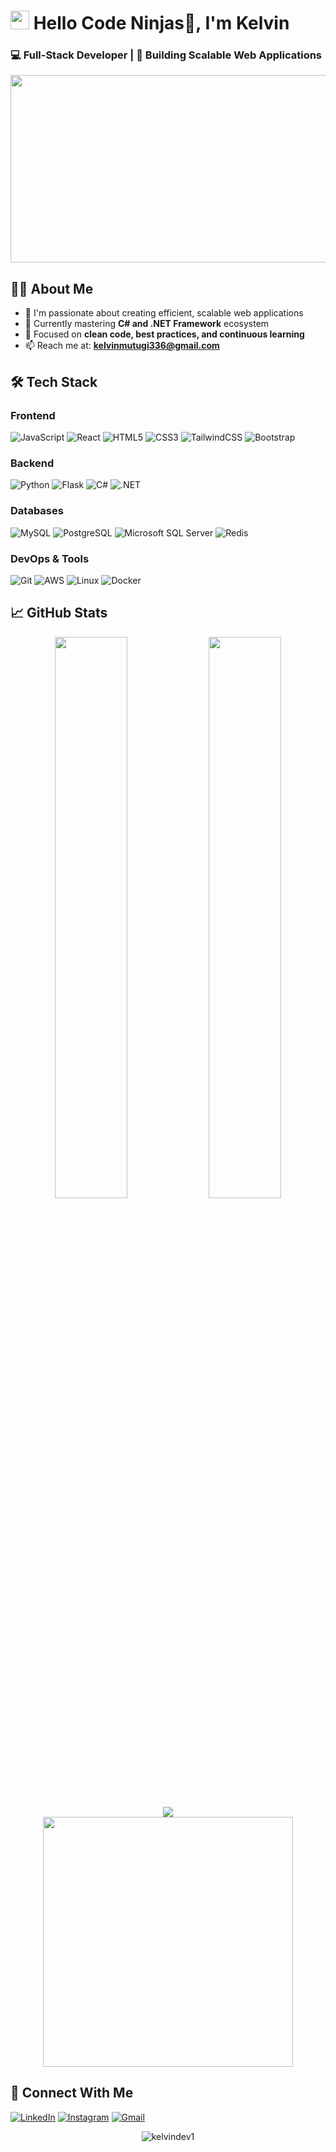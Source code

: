 # <img src="https://media.giphy.com/media/hvRJCLFzcasrR4ia7z/giphy.gif" width="30px"> Hello Code Ninjas👋, I'm Kelvin

### 💻 Full-Stack Developer | 🚀 Building Scalable Web Applications

<div align="center">
  <img src="https://media.giphy.com/media/qgQUggAC3Pfv687qPC/giphy.gif" width="600" height="300"/>
</div>

## 👨‍💻 About Me

- 🔭 I'm passionate about creating efficient, scalable web applications
- 🌱 Currently mastering **C# and .NET Framework** ecosystem
- 🎯 Focused on **clean code, best practices, and continuous learning**
- 📫 Reach me at: **kelvinmutugi336@gmail.com**

## 🛠 Tech Stack

### Frontend
![JavaScript](https://img.shields.io/badge/-JavaScript-F7DF1E?style=flat-square&logo=javascript&logoColor=black)
![React](https://img.shields.io/badge/-React-61DAFB?style=flat-square&logo=react&logoColor=white)
![HTML5](https://img.shields.io/badge/-HTML5-E34F26?style=flat-square&logo=html5&logoColor=white)
![CSS3](https://img.shields.io/badge/-CSS3-1572B6?style=flat-square&logo=css3&logoColor=white)
![TailwindCSS](https://img.shields.io/badge/-TailwindCSS-06B6D4?style=flat-square&logo=tailwind-css&logoColor=white)
![Bootstrap](https://img.shields.io/badge/-Bootstrap-7952B3?style=flat-square&logo=bootstrap&logoColor=white)

### Backend
![Python](https://img.shields.io/badge/-Python-3776AB?style=flat-square&logo=python&logoColor=white)
![Flask](https://img.shields.io/badge/-Flask-000000?style=flat-square&logo=flask&logoColor=white)
![C#](https://img.shields.io/badge/-C%23-239120?style=flat-square&logo=c-sharp&logoColor=white)
![.NET](https://img.shields.io/badge/-.NET-512BD4?style=flat-square&logo=dotnet&logoColor=white)

### Databases
![MySQL](https://img.shields.io/badge/-MySQL-4479A1?style=flat-square&logo=mysql&logoColor=white)
![PostgreSQL](https://img.shields.io/badge/-PostgreSQL-4169E1?style=flat-square&logo=postgresql&logoColor=white)
![Microsoft SQL Server](https://img.shields.io/badge/-MS%20SQL%20Server-CC2927?style=flat-square&logo=microsoft-sql-server&logoColor=white)
![Redis](https://img.shields.io/badge/-Redis-DC382D?style=flat-square&logo=redis&logoColor=white)

### DevOps & Tools
![Git](https://img.shields.io/badge/-Git-F05032?style=flat-square&logo=git&logoColor=white)
![AWS](https://img.shields.io/badge/-AWS-232F3E?style=flat-square&logo=amazon-aws&logoColor=white)
![Linux](https://img.shields.io/badge/-Linux-FCC624?style=flat-square&logo=linux&logoColor=black)
![Docker](https://img.shields.io/badge/-Docker-2496ED?style=flat-square&logo=docker&logoColor=white)

## 📈 GitHub Stats

<div align="center">
  <img width="48%" src="https://github-readme-stats.vercel.app/api?username=kelvindev1&show_icons=true&theme=radical" />
  <img width="48%" src="https://github-readme-streak-stats.herokuapp.com/?user=kelvindev1&theme=radical" />
</div>

<div align="center">
  <img src="https://github-readme-stats.vercel.app/api/top-langs/?username=kelvindev1&layout=compact&theme=radical" />
</div>

<div align="center">
  <img src="https://media.giphy.com/media/L1R1tvI9svkIWwpVYr/giphy.gif" width="400"/>
</div>

## 🤝 Connect With Me

[![LinkedIn](https://img.shields.io/badge/-LinkedIn-0077B5?style=for-the-badge&logo=linkedin&logoColor=white)](https://linkedin.com/in/kelvin-mutugi336)
[![Instagram](https://img.shields.io/badge/-Instagram-E4405F?style=for-the-badge&logo=instagram&logoColor=white)](https://instagram.com/__calvins)
[![Gmail](https://img.shields.io/badge/-Gmail-D14836?style=for-the-badge&logo=gmail&logoColor=white)](mailto:kelvinmutugi336@gmail.com)

<div align="center">
  <img src="https://komarev.com/ghpvc/?username=kelvindev1&label=Profile%20views&color=0e75b6&style=flat" alt="kelvindev1" />
</div>
